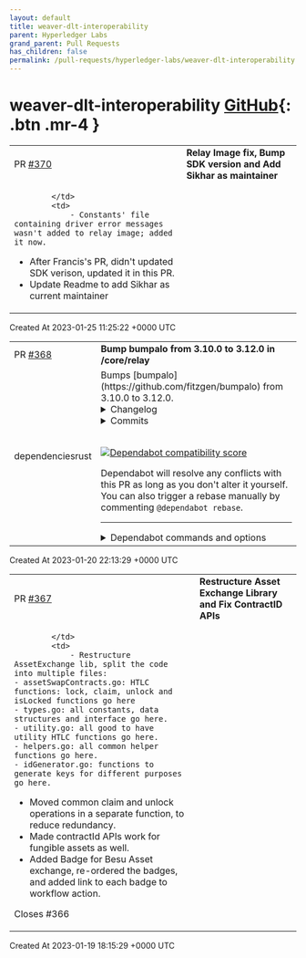 ```yaml
---
layout: default
title: weaver-dlt-interoperability
parent: Hyperledger Labs
grand_parent: Pull Requests
has_children: false
permalink: /pull-requests/hyperledger-labs/weaver-dlt-interoperability
---
```


# weaver-dlt-interoperability <span class="fs-3 right-align">[GitHub](https://github.com/hyperledger-labs/weaver-dlt-interoperability){: .btn .mr-4 }</span>


<div>
    <table>
        <tr>
            <td>
                PR <a href="https://github.com/hyperledger-labs/weaver-dlt-interoperability/pull/370" class=".btn">#370</a>
            </td>
            <td>
                <b>
                    Relay Image fix, Bump SDK version and Add Sikhar as maintainer
                </b>
            </td>
        </tr>
        <tr>
            <td>
                
            </td>
            <td>
                - Constants' file containing driver error messages wasn't added to relay image; added it now.
- After Francis's PR, didn't updated SDK verison, updated it in this PR.
- Update Readme to add Sikhar as current maintainer
            </td>
        </tr>
    </table>
    <div class="right-align">
        Created At 2023-01-25 11:25:22 +0000 UTC
    </div>
</div>

<div>
    <table>
        <tr>
            <td>
                PR <a href="https://github.com/hyperledger-labs/weaver-dlt-interoperability/pull/368" class=".btn">#368</a>
            </td>
            <td>
                <b>
                    Bump bumpalo from 3.10.0 to 3.12.0 in /core/relay
                </b>
            </td>
        </tr>
        <tr>
            <td>
                <span class="chip">dependencies</span><span class="chip">rust</span>
            </td>
            <td>
                Bumps [bumpalo](https://github.com/fitzgen/bumpalo) from 3.10.0 to 3.12.0.
<details>
<summary>Changelog</summary>
<p><em>Sourced from <a href="https://github.com/fitzgen/bumpalo/blob/main/CHANGELOG.md">bumpalo's changelog</a>.</em></p>
<blockquote>
<h2>3.12.0</h2>
<p>Released 2023-01-17.</p>
<h3>Added</h3>
<ul>
<li>Added the <code>bumpalo::boxed::Box::bump</code> and <code>bumpalo::collections::String::bump</code>
getters to get the underlying <code>Bump</code> that a string or box was allocated into.</li>
</ul>
<h3>Changed</h3>
<ul>
<li>Some uses of <code>Box</code> that MIRI did not previously consider as UB are now
reported as UB, and <code>bumpalo</code>'s internals have been adjusted to avoid the new
UB.</li>
</ul>
<hr />
<h2>3.11.1</h2>
<p>Released 2022-10-18.</p>
<h3>Security</h3>
<ul>
<li>Fixed a bug where when <code>std::vec::IntoIter</code> was ported to
<code>bumpalo::collections::vec::IntoIter</code>, it didn't get its underlying <code>Bump</code>'s
lifetime threaded through. This meant that <code>rustc</code> was not checking the
borrows for <code>bumpalo::collections::IntoIter</code> and this could result in
use-after-free bugs.</li>
</ul>
<hr />
<h2>3.11.0</h2>
<p>Released 2022-08-17.</p>
<h3>Added</h3>
<ul>
<li>Added support for per-<code>Bump</code> allocation limits. These are enforced only in the
slow path when allocating new chunks in the <code>Bump</code>, not in the bump allocation
hot path, and therefore impose near zero overhead.</li>
<li>Added the <code>bumpalo::boxed::Box::into_inner</code> method.</li>
</ul>
<h3>Changed</h3>
<ul>
<li>Updated to Rust 2021 edition.</li>
<li>The minimum supported Rust version (MSRV) is now 1.56.0.</li>
</ul>
<hr />
</blockquote>
</details>
<details>
<summary>Commits</summary>
<ul>
<li><a href="https://github.com/fitzgen/bumpalo/commit/50ba1bdd406665bd2e6ba430e167a38ed1b13964"><code>50ba1bd</code></a> Bump to 3.12.0</li>
<li><a href="https://github.com/fitzgen/bumpalo/commit/3dd36507db87e1b86617f1da88a9bc81374e7faf"><code>3dd3650</code></a> Merge pull request <a href="https://github-redirect.dependabot.com/fitzgen/bumpalo/issues/190">#190</a> from mattfbacon/main</li>
<li><a href="https://github.com/fitzgen/bumpalo/commit/37be9a98e4241a9cc6e534c47778cb2f4337b83f"><code>37be9a9</code></a> Merge branch 'fitzgen:main' into main</li>
<li><a href="https://github.com/fitzgen/bumpalo/commit/3664dbb7922fa1372adf53fb8767cd0fc2115267"><code>3664dbb</code></a> Add String::bump method</li>
<li><a href="https://github.com/fitzgen/bumpalo/commit/701514f553a6feab61b99e0382f314d532f57272"><code>701514f</code></a> Merge pull request <a href="https://github-redirect.dependabot.com/fitzgen/bumpalo/issues/189">#189</a> from mattfbacon/main</li>
<li><a href="https://github.com/fitzgen/bumpalo/commit/c6507f7a4c33811a275b357004c3904261c8908c"><code>c6507f7</code></a> Add Vec::bump method</li>
<li><a href="https://github.com/fitzgen/bumpalo/commit/b1e67b7aa188d4128343858bf86a29f1c99362c6"><code>b1e67b7</code></a> Merge pull request <a href="https://github-redirect.dependabot.com/fitzgen/bumpalo/issues/188">#188</a> from saethlin/field-retagging</li>
<li><a href="https://github.com/fitzgen/bumpalo/commit/d325e2c94576f6806508751f945ba5985661b721"><code>d325e2c</code></a> Use ManuallyDrop with bumpalo's Box instead of mem::forget</li>
<li><a href="https://github.com/fitzgen/bumpalo/commit/c699cd1303c441953344f354892b550df6c24aa1"><code>c699cd1</code></a> Merge pull request <a href="https://github-redirect.dependabot.com/fitzgen/bumpalo/issues/183">#183</a> from stepancheg/allocated-bytes-no-headers</li>
<li><a href="https://github.com/fitzgen/bumpalo/commit/5805a293e8ba99f2adfd9c02ee6ad2532ad52fca"><code>5805a29</code></a> Clarify allocated_bytes does not include headers</li>
<li>Additional commits viewable in <a href="https://github.com/fitzgen/bumpalo/compare/3.10.0...3.12.0">compare view</a></li>
</ul>
</details>
<br />


[![Dependabot compatibility score](https://dependabot-badges.githubapp.com/badges/compatibility_score?dependency-name=bumpalo&package-manager=cargo&previous-version=3.10.0&new-version=3.12.0)](https://docs.github.com/en/github/managing-security-vulnerabilities/about-dependabot-security-updates#about-compatibility-scores)

Dependabot will resolve any conflicts with this PR as long as you don't alter it yourself. You can also trigger a rebase manually by commenting `@dependabot rebase`.

[//]: # (dependabot-automerge-start)
[//]: # (dependabot-automerge-end)

---

<details>
<summary>Dependabot commands and options</summary>
<br />

You can trigger Dependabot actions by commenting on this PR:
- `@dependabot rebase` will rebase this PR
- `@dependabot recreate` will recreate this PR, overwriting any edits that have been made to it
- `@dependabot merge` will merge this PR after your CI passes on it
- `@dependabot squash and merge` will squash and merge this PR after your CI passes on it
- `@dependabot cancel merge` will cancel a previously requested merge and block automerging
- `@dependabot reopen` will reopen this PR if it is closed
- `@dependabot close` will close this PR and stop Dependabot recreating it. You can achieve the same result by closing it manually
- `@dependabot ignore this major version` will close this PR and stop Dependabot creating any more for this major version (unless you reopen the PR or upgrade to it yourself)
- `@dependabot ignore this minor version` will close this PR and stop Dependabot creating any more for this minor version (unless you reopen the PR or upgrade to it yourself)
- `@dependabot ignore this dependency` will close this PR and stop Dependabot creating any more for this dependency (unless you reopen the PR or upgrade to it yourself)
- `@dependabot use these labels` will set the current labels as the default for future PRs for this repo and language
- `@dependabot use these reviewers` will set the current reviewers as the default for future PRs for this repo and language
- `@dependabot use these assignees` will set the current assignees as the default for future PRs for this repo and language
- `@dependabot use this milestone` will set the current milestone as the default for future PRs for this repo and language

You can disable automated security fix PRs for this repo from the [Security Alerts page](https://github.com/hyperledger-labs/weaver-dlt-interoperability/network/alerts).

</details>
            </td>
        </tr>
    </table>
    <div class="right-align">
        Created At 2023-01-20 22:13:29 +0000 UTC
    </div>
</div>

<div>
    <table>
        <tr>
            <td>
                PR <a href="https://github.com/hyperledger-labs/weaver-dlt-interoperability/pull/367" class=".btn">#367</a>
            </td>
            <td>
                <b>
                    Restructure Asset Exchange Library and Fix ContractID APIs
                </b>
            </td>
        </tr>
        <tr>
            <td>
                
            </td>
            <td>
                - Restructure AssetExchange lib, split the code into multiple files:
    - assetSwapContracts.go: HTLC functions: lock, claim, unlock and isLocked functions go here 
    - types.go: all constants, data structures and interface go here.
    - utility.go: all good to have utility HTLC functions go here.
    - helpers.go: all common helper functions go here.
    - idGenerator.go: functions to generate keys for different purposes go here.
- Moved common claim and unlock operations in a separate function, to reduce redundancy.
- Made contractId APIs work for fungible assets as well.
- Added Badge for Besu Asset exchange, re-ordered the badges, and added link to each badge to workflow action.

Closes #366 
            </td>
        </tr>
    </table>
    <div class="right-align">
        Created At 2023-01-19 18:15:29 +0000 UTC
    </div>
</div>

